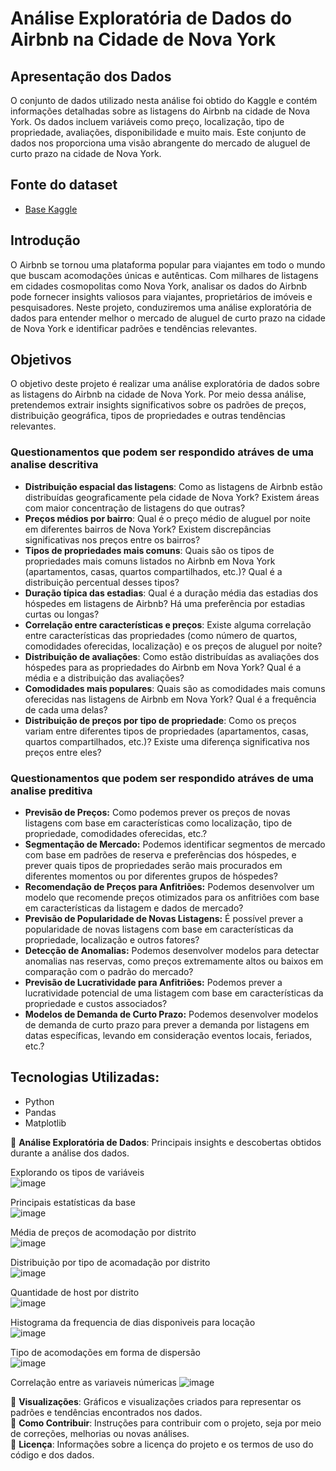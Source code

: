 # Análise Exploratória de Dados do Airbnb na Cidade de Nova York

## Apresentação dos Dados  
O conjunto de dados utilizado nesta análise foi obtido do Kaggle e contém informações detalhadas sobre as listagens do Airbnb na cidade de Nova York. Os dados incluem variáveis como preço, localização, tipo de propriedade, avaliações, disponibilidade e muito mais. Este conjunto de dados nos proporciona uma visão abrangente do mercado de aluguel de curto prazo na cidade de Nova York.

## Fonte do dataset
- [Base Kaggle](https://www.kaggle.com/datasets/dgomonov/new-york-city-airbnb-open-data?resource=download)

## Introdução  
O Airbnb se tornou uma plataforma popular para viajantes em todo o mundo que buscam acomodações únicas e autênticas. Com milhares de listagens em cidades cosmopolitas como Nova York, analisar os dados do Airbnb pode fornecer insights valiosos para viajantes, proprietários de imóveis e pesquisadores. Neste projeto, conduziremos uma análise exploratória de dados para entender melhor o mercado de aluguel de curto prazo na cidade de Nova York e identificar padrões e tendências relevantes.

## Objetivos  
O objetivo deste projeto é realizar uma análise exploratória de dados sobre as listagens do Airbnb na cidade de Nova York. Por meio dessa análise, pretendemos extrair insights significativos sobre os padrões de preços, distribuição geográfica, tipos de propriedades e outras tendências relevantes.

### Questionamentos que podem ser respondido atráves de uma analise descritiva

- **Distribuição espacial das listagens**: Como as listagens de Airbnb estão distribuídas geograficamente pela cidade de Nova York? Existem áreas com maior concentração de listagens do que outras?
- **Preços médios por bairro**: Qual é o preço médio de aluguel por noite em diferentes bairros de Nova York? Existem discrepâncias significativas nos preços entre os bairros?
- **Tipos de propriedades mais comuns**: Quais são os tipos de propriedades mais comuns listados no Airbnb em Nova York (apartamentos, casas, quartos compartilhados, etc.)? Qual é a distribuição percentual desses tipos?
- **Duração típica das estadias**: Qual é a duração média das estadias dos hóspedes em listagens de Airbnb? Há uma preferência por estadias curtas ou longas?
- **Correlação entre características e preços**: Existe alguma correlação entre características das propriedades (como número de quartos, comodidades oferecidas, localização) e os preços de aluguel por noite?
- **Distribuição de avaliações**: Como estão distribuídas as avaliações dos hóspedes para as propriedades do Airbnb em Nova York? Qual é a média e a distribuição das avaliações?
- **Comodidades mais populares**: Quais são as comodidades mais comuns oferecidas nas listagens de Airbnb em Nova York? Qual é a frequência de cada uma delas?
- **Distribuição de preços por tipo de propriedade**: Como os preços variam entre diferentes tipos de propriedades (apartamentos, casas, quartos compartilhados, etc.)? Existe uma diferença significativa nos preços entre eles?

### Questionamentos que podem ser respondido atráves de uma analise preditiva 
- **Previsão de Preços:** Como podemos prever os preços de novas listagens com base em características como localização, tipo de propriedade, comodidades oferecidas, etc.?  
- **Segmentação de Mercado:** Podemos identificar segmentos de mercado com base em padrões de reserva e preferências dos hóspedes, e prever quais tipos de propriedades serão mais procurados em diferentes momentos ou por diferentes grupos de hóspedes?  
- **Recomendação de Preços para Anfitriões:** Podemos desenvolver um modelo que recomende preços otimizados para os anfitriões com base em características da listagem e dados de mercado?  
- **Previsão de Popularidade de Novas Listagens:** É possível prever a popularidade de novas listagens com base em características da propriedade, localização e outros fatores?  
- **Detecção de Anomalias:** Podemos desenvolver modelos para detectar anomalias nas reservas, como preços extremamente altos ou baixos em comparação com o padrão do mercado?  
- **Previsão de Lucratividade para Anfitriões:** Podemos prever a lucratividade potencial de uma listagem com base em características da propriedade e custos associados?  
- **Modelos de Demanda de Curto Prazo:** Podemos desenvolver modelos de demanda de curto prazo para prever a demanda por listagens em datas específicas, levando em consideração eventos locais, feriados, etc.?  

## **Tecnologias Utilizadas**:  
- Python
- Pandas
- Matplotlib

🚧 **Análise Exploratória de Dados**: Principais insights e descobertas obtidos durante a análise dos dados.  

Explorando os tipos de variáveis  
![image](https://github.com/contateobrito/Airbnb/assets/79146445/72392122-41c7-44eb-848a-c20a47f1fda2)

Principais estatísticas da base  
![image](https://github.com/contateobrito/Airbnb/assets/79146445/b1a801b4-45e0-4f7f-9c51-e44f633a3d28)

Média de preços de acomodação por distrito  
![image](https://github.com/contateobrito/Airbnb/assets/79146445/fbc4573c-31ca-4e7a-85d1-3d7d055faaf8)

Distribuição por tipo de acomadação por distrito  
![image](https://github.com/contateobrito/Airbnb/assets/79146445/7554cd20-7d83-4668-853d-997bed142b46)

Quantidade de host por distrito  
![image](https://github.com/contateobrito/Airbnb/assets/79146445/07232bd9-f297-4fd4-8006-c1f415c8e83d)

Histograma da frequencia de dias disponiveis para locação  
![image](https://github.com/contateobrito/Airbnb/assets/79146445/6e9fba46-faf1-4385-9d6c-3d7c88cde549)

Tipo de acomodações em forma de dispersão  
![image](https://github.com/contateobrito/Airbnb/assets/79146445/2c8f7c0a-9cc5-47f9-83c0-ac8fab7f14e5)

Correlação entre as variaveis númericas
![image](https://github.com/contateobrito/Airbnb/assets/79146445/3dc2a55c-fb48-498f-9b4b-664f75de269c)

🚧 **Visualizações**: Gráficos e visualizações criados para representar os padrões e tendências encontrados nos dados.  
🚧 **Como Contribuir**: Instruções para contribuir com o projeto, seja por meio de correções, melhorias ou novas análises.  
🚧 **Licença**: Informações sobre a licença do projeto e os termos de uso do código e dos dados.

